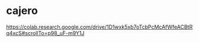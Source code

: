 # cajero
https://colab.research.google.com/drive/1D1wxk5xb7oTcbPcMcAfWfeACBtRq4xcS#scrollTo=p98_uF-m9Y1J
